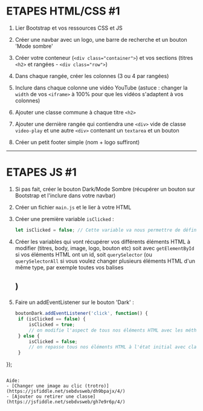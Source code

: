 # ETAPES HTML/CSS #1

1. Lier Bootstrap et vos ressources CSS et JS

2. Créer une navbar avec un logo, une barre de recherche et un bouton 'Mode sombre'

3. Créer votre conteneur (`<div class="container">`) et vos sections (titres `<h2>` et rangées - `<div class="row">`)

4. Dans chaque rangée, créer les colonnes (3 ou 4 par rangées)

5. Inclure dans chaque colonne une vidéo YouTube (astuce : changer la `width` de vos `<iframe>` à 100% pour que les vidéos s'adaptent à vos colonnes)

6. Ajouter une classe commune à chaque titre `<h2>`

7. Ajouter une dernière rangée qui contiendra une `<div>` vide de classe `video-play` et une autre `<div>` contenant un `textarea` et un bouton

8. Créer un petit footer simple (nom + logo suffiront)

***

# ETAPES JS #1

1. Si pas fait, créer le bouton Dark/Mode Sombre (récupérer un bouton sur Bootstrap et l'inclure dans votre navbar)

2. Créer un fichier `main.js` et le lier à votre HTML

3. Créer une première variable `isClicked` :
   ```javascript
   let isClicked = false; // Cette variable va nous permettre de définir l'état du bouton 'Dark'
   ```
4. Créer les variables qui vont récupérer vos différents éléments HTML à modifier (titres, body, image, logo, bouton etc) soit avec `getElementById` si vos éléments HTML ont un id, soit `querySelector` (ou `querySelectorAll` si vous voulez changer plusieurs éléments HTML d'un même type, par exemple toutes vos balises <h2>)

5. Faire un addEventListener sur le bouton 'Dark' :
   ```js
   boutonDark.addEventListener('click', function() {
    if (isClicked == false) {
        isClicked = true;
        // on modifie l'aspect de tous nos éléments HTML avec les méthodes classList.add() et/ou classList.replace() ... pour activer le mode sombre et utiliser les classes de Bootstrap nécessaires (text-white, text-dark, bg-dark, bg-white)
    } else {
        isClicked = false;
        // on repasse tous nos éléments HTML à l'état initial avec classList.remove(), classList.replace() pour revenir au mode light
    }
});
```

Aide:
- [Changer une image au clic (trotro)](https://jsfiddle.net/sebdvsweb/dh9bpajx/4/)
- [Ajouter ou retirer une classe](https://jsfiddle.net/sebdvsweb/gh7e9r6p/4/)
   

   
